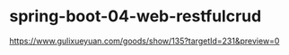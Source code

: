 # spring-boot-04-web-restfulcrud

https://www.gulixueyuan.com/goods/show/135?targetId=231&preview=0
